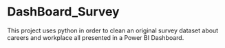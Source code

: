 # DashBoard_Survey
This project uses python in order to clean an original survey dataset about careers and workplace all presented in a Power BI Dashboard.
